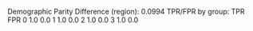 Demographic Parity Difference (region): 0.0994
TPR/FPR by group:
   TPR  FPR
0  1.0  0.0
1  1.0  0.0
2  1.0  0.0
3  1.0  0.0
